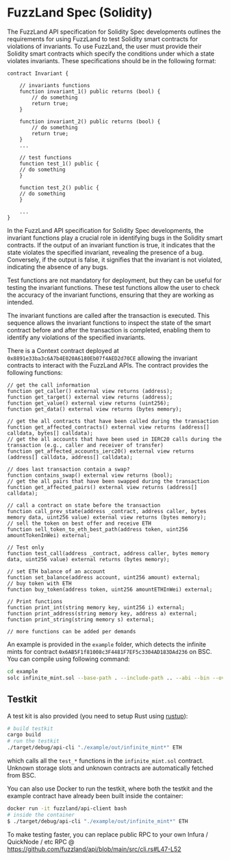 # FuzzLand Spec (Solidity)
The FuzzLand API specification for Solidity Spec developments outlines the requirements for using FuzzLand to test Solidity smart contracts for violations of invariants. To use FuzzLand, the user must provide their Solidity smart contracts which specify the conditions under which a state violates invariants. These specifications should be in the following format:

```solidity
contract Invariant {

    // invariants functions
    function invariant_1() public returns (bool) {
        // do something
        return true;
    }

    function invariant_2() public returns (bool) {
        // do something
        return true;
    }
    ...
    
    // test functions
    function test_1() public {
    // do something
    }
    
    function test_2() public {
    // do something
    }
    
    ...
}
```

In the FuzzLand API specification for Solidity Spec developments, the invariant functions play a crucial role in identifying bugs in the Solidity smart contracts. If the output of an invariant function is true, it indicates that the state violates the specified invariant, revealing the presence of a bug. Conversely, if the output is false, it signifies that the invariant is not violated, indicating the absence of any bugs.

Test functions are not mandatory for deployment, but they can be useful for testing the invariant functions. These test functions allow the user to check the accuracy of the invariant functions, ensuring that they are working as intended.

The invariant functions are called after the transaction is executed. This sequence allows the invariant functions to inspect the state of the smart contract before and after the transaction is completed, enabling them to identify any violations of the specified invariants.

There is a Context contract deployed at `0x8891e33ba3c6A7b4E020A6180Eb07f4AED2d70CE` allowing the invariant contracts to interact with the FuzzLand APIs. The contract provides the following functions:

```solidity
// get the call information
function get_caller() external view returns (address);
function get_target() external view returns (address);
function get_value() external view returns (uint256);
function get_data() external view returns (bytes memory);

// get the all contracts that have been called during the transaction
function get_affected_contracts() external view returns (address[] calldata, bytes[] calldata);
// get the all accounts that have been used in IERC20 calls during the transaction (e.g., caller and receiver of transfer)
function get_affected_accounts_ierc20() external view returns (address[] calldata, address[] calldata);

// does last transaction contain a swap?
function contains_swap() external view returns (bool);
// get the all pairs that have been swapped during the transaction
function get_affected_pairs() external view returns (address[] calldata);

// call a contract on state before the transaction
function call_prev_state(address _contract, address caller, bytes memory data, uint256 value) external view returns (bytes memory);
// sell the token on best offer and receive ETH
function sell_token_to_eth_best_path(address token, uint256 amountTokenInWei) external;

// Test only
function test_call(address _contract, address caller, bytes memory data, uint256 value) external returns (bytes memory);

// set ETH balance of an account
function set_balance(address account, uint256 amount) external;
// buy token with ETH
function buy_token(address token, uint256 amountETHInWei) external;

// Print functions
function print_int(string memory key, uint256 i) external;
function print_address(string memory key, address a) external;
function print_string(string memory s) external;

// more functions can be added per demands
```

An example is provided in the `example` folder, which detects the infinite mints for contract `0x6AB5F1f81008c3F4481F7EF5c3304AD183DAd236` on BSC.
You can compile using following command:
```bash
cd example
solc infinite_mint.sol --base-path . --include-path .. --abi --bin --overwrite -o ./out
```

## Testkit
A test kit is also provided (you need to setup Rust using [rustup](https://rustup.rs/)):
```bash
# build testkit
cargo build
# run the testkit
./target/debug/api-cli "./example/out/infinite_mint*" ETH
```
which calls all the `test_*` functions in the `infinite_mint.sol` contract.
Unknown storage slots and unknown contracts are automatically fetched from BSC.

You can also use Docker to run the testkit, where both the testkit and the example contract have already been built inside the container:
```bash
docker run -it fuzzland/api-client bash
# inside the container
$ ./target/debug/api-cli "./example/out/infinite_mint*" ETH
```

To make testing faster, you can replace public RPC to your own Infura / QuickNode / etc RPC @ https://github.com/fuzzland/api/blob/main/src/cli.rs#L47-L52

